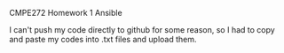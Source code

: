 CMPE272 Homework 1 Ansible

I can't push my code directly to github for some reason, so I had to copy and paste my codes into .txt files and upload them.
